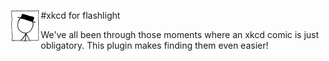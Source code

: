 #xkcd for flashlight
<img src="./Icon.png" width="50" align="left">

We've all been through those moments where an xkcd comic is just obligatory.
This plugin makes finding them even easier!
